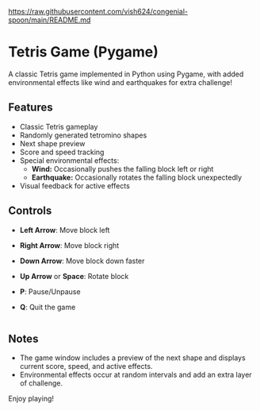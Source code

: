 https://raw.githubusercontent.com/vish624/congenial-spoon/main/README.md


# Tetris Game (Pygame)

A classic Tetris game implemented in Python using Pygame, with added environmental effects like wind and earthquakes for extra challenge!

## Features
- Classic Tetris gameplay
- Randomly generated tetromino shapes
- Next shape preview
- Score and speed tracking
- Special environmental effects:
  - **Wind:** Occasionally pushes the falling block left or right
  - **Earthquake:** Occasionally rotates the falling block unexpectedly
- Visual feedback for active effects

## Controls
- **Left Arrow**: Move block left
- **Right Arrow**: Move block right
- **Down Arrow**: Move block down faster
- **Up Arrow** or **Space**: Rotate block
- **P**: Pause/Unpause
- **Q**: Quit the game

   ```

## Notes
- The game window includes a preview of the next shape and displays current score, speed, and active effects.
- Environmental effects occur at random intervals and add an extra layer of challenge.

Enjoy playing! 
